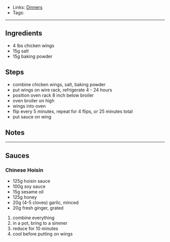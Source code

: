 - Links: [Dinners](Dinners.md)
- Tags: 

---

## Ingredients
- 4 lbs chicken wings
- 15g salt
- 15g baking powder

## Steps
- combine chicken wings, salt, baking powder
- put wings on wire rack, refrigerate 4 - 24 hours
- position oven rack 8 inch below broiler
- oven broiler on high
- wings into oven
- flip every 5 minutes, repeat for 4 flips, or 25 minutes total
- put sauce on wing

## Notes

---

## Sauces
### Chinese Hoisin
- 125g hoisin sauce 
- 100g soy sauce 
- 15g sesame oil 
- 125g honey 
- 20g (4-5 cloves) garlic, minced 
- 20g fresh ginger, grated
1. combine everything
2. in a pot, bring to a simmer
3. reduce for 10 minutes
4. cool before putting on wings